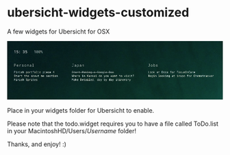 # ubersicht-widgets-customized
A few widgets for Ubersicht for OSX

![A quick preview](https://raw.githubusercontent.com/mishalbashir/ubersicht-widgets-customized/master/preview.png)

Place in your widgets folder for Ubersicht to enable.

Please note that the todo.widget requires you to have a file called ToDo.list in your MacintoshHD/Users/*Username* folder!

Thanks, and enjoy! :)
